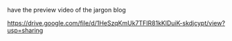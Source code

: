 have the preview video of the jargon blog 

https://drive.google.com/file/d/1HeSzqKmUk7TFIR81kKlDuiK-skdjcypt/view?usp=sharing

